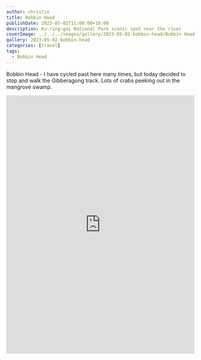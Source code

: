 ```yaml
---
author: christie
title: Bobbin Head
publishDate: 2023-05-02T11:00:00+10:00
description: Ku-ring-gai National Park scenic spot near the river
coverImage: ../../../images/gallery/2023-05-02-bobbin-head/Bobbin Head (8).jpeg
gallery: 2023-05-02-bobbin-head
categories: [travel]
tags:
  - Bobbin Head
---
```

Bobbin Head - I have cycled past here many times, but today decided to stop and walk the Gibberagong track. Lots of crabs peeking out in the mangrove swamp.

<iframe src="https://www.facebook.com/plugins/post.php?href=https%3A%2F%2Fwww.facebook.com%2Fchris1.tham%2Fposts%2Fpfbid0YnPvD3LJ3T7ngdYAsBKzkUxVyUh5P2Bg44GbimykxGQbSy1Z7BKBJQurCQHoTrNql&show_text=true&width=500" width="500" height="684" style="border:none;overflow:hidden" scrolling="no" frameborder="0" allowfullscreen="true" allow="autoplay; clipboard-write; encrypted-media; picture-in-picture; web-share"></iframe>
